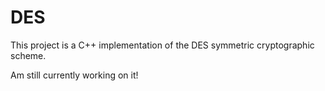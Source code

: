 # DES
This project is a C++ implementation of the DES symmetric cryptographic scheme.


Am still currently working on it!
